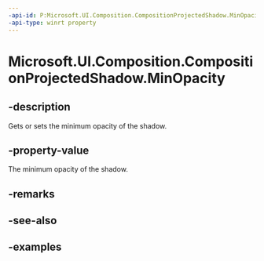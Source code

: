```yaml
---
-api-id: P:Microsoft.UI.Composition.CompositionProjectedShadow.MinOpacity
-api-type: winrt property
---
```


# Microsoft.UI.Composition.CompositionProjectedShadow.MinOpacity

<!--
public float MinOpacity { get; set; }
-->


## -description

Gets or sets the minimum opacity of the shadow.

## -property-value

The minimum opacity of the shadow.

## -remarks

## -see-also

## -examples


